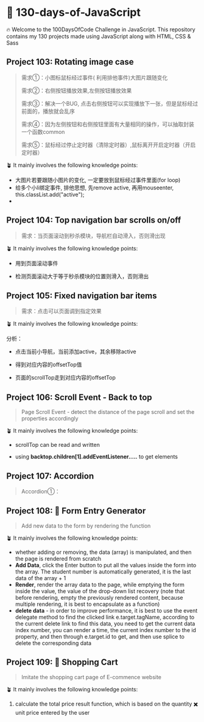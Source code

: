 # 🚀 130-days-of-JavaScript

🔥 Welcome to the 100DaysOfCode Challenge in JavaScript. This repository contains my 130 projects made using JavaScript along with HTML, CSS & Sass

## Project 103: Rotating image case

>  需求①：小图标鼠标经过事件( 利用排他事件)大图片跟随变化
>
>  需求②：右侧按钮播放效果,左侧按钮播放效果
>
>  需求③：解决一个BUG, 点击右侧按钮可以实现播放下一张，但是鼠标经过前面的，播放就会乱序
>
>  需求④：因为左侧按钮和右侧按钮里面有大量相同的操作，可以抽取封装一个函数common
>
>  需求⑤：鼠标经过停止定时器（清除定时器）,鼠标离开开启定时器（开启定时器）

🪴 It mainly involves the following knowledge points: 

- 大图片若要跟随小图片的变化, 一定要放到鼠标经过事件里面(for loop)
- 给多个小li绑定事件, 排他思想, 先remove active, 再用mouseenter, this.classList.add("active");
- 

## Project 104: Top navigation bar scrolls on/off 

>  需求：当页面滚动到秒杀模块，导航栏自动滑入，否则滑出现

🪴 It mainly involves the following knowledge points: 

- 用到页面滚动事件

- 检测页面滚动大于等于秒杀模块的位置则滑入，否则滑出


## Project 105: Fixed navigation bar items

>  需求：点击可以页面调到指定效果

🪴 It mainly involves the following knowledge points: 

分析：

- 点击当前小导航，当前添加active，其余移除active

- 得到对应内容的offsetTop值

- 页面的scrollTop走到对应内容的offsetTop


## Project 106: Scroll Event - Back to top

> Page Scroll Event - detect the distance of the page scroll and set the properties accordingly

🪴 It mainly involves the following knowledge points: 

- scrollTop can be read and written

- using **backtop.children[1].addEventListener.....** to get elements


## Project 107: Accordion

> Accordion①：

## Project 108: 📑 Form Entry Generator

> Add new data to the form by rendering the function

🪴 It mainly involves the following knowledge points: 

- whether adding or removing, the data (array) is manipulated, and then the page is rendered from scratch
- **Add Data**, click the Enter button to put all the values inside the form into the array. The student number is automatically generated, it is the last data of the array + 1
- **Render**, render the array data to the page, while emptying the form inside the value, the value of the drop-down list recovery (note that before rendering, empty the previously rendered content, because multiple rendering, it is best to encapsulate as a function)
- **delete data** - in order to improve performance, it is best to use the event delegate method to find the clicked link e.target.tagName, according to the current delete link to find this data, you need to get the current data index number, you can render a time, the current index number to the id property, and then through e.target.id to get, and then use splice to delete the corresponding data

## Project 109: 🛒 Shopping Cart   

> Imitate the shopping cart page of E-commence website 

🪴 It mainly involves the following knowledge points: 

1. calculate the total price result function, which is based on the quantity ✖️ unit price entered by the user